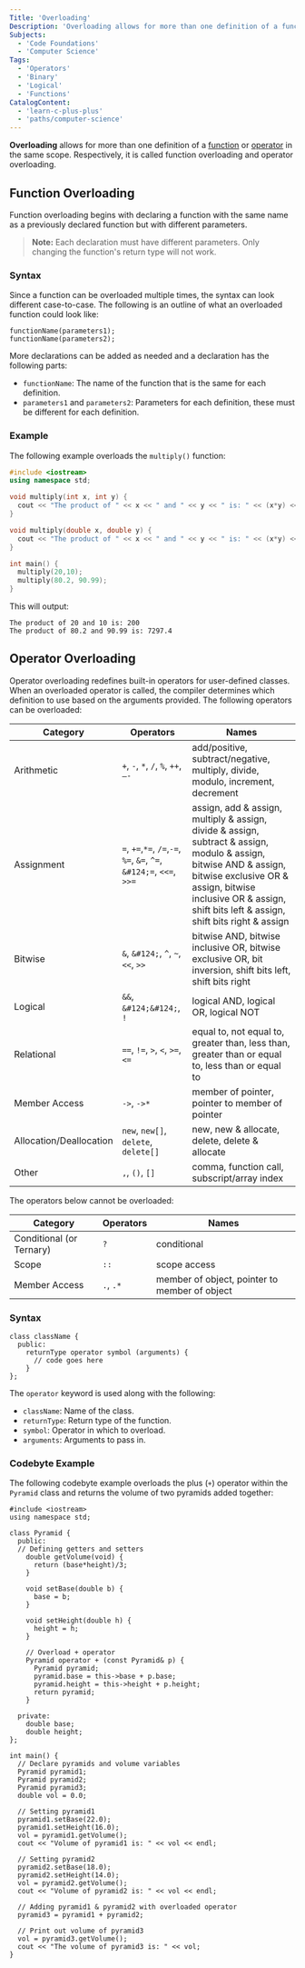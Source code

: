 ```yaml
---
Title: 'Overloading'
Description: 'Overloading allows for more than one definition of a function or operator in the same scope.'
Subjects:
  - 'Code Foundations'
  - 'Computer Science'
Tags:
  - 'Operators'
  - 'Binary'
  - 'Logical'
  - 'Functions'
CatalogContent:
  - 'learn-c-plus-plus'
  - 'paths/computer-science'
---
```


**Overloading** allows for more than one definition of a [function](https://www.codecademy.com/resources/docs/cpp/functions) or [operator](https://www.codecademy.com/resources/docs/cpp/operators) in the same scope. Respectively, it is called function overloading and operator overloading.

## Function Overloading

Function overloading begins with declaring a function with the same name as a previously declared function but with different parameters.

> **Note:** Each declaration must have different parameters. Only changing the function's return type will not work.

### Syntax

Since a function can be overloaded multiple times, the syntax can look different case-to-case. The following is an outline of what an overloaded function could look like:

```pseudo
functionName(parameters1);
functionName(parameters2);
```

More declarations can be added as needed and a declaration has the following parts:

- `functionName`: The name of the function that is the same for each definition.
- `parameters1` and `parameters2`: Parameters for each definition, these must be different for each definition.

### Example

The following example overloads the `multiply()` function:

```cpp
#include <iostream>
using namespace std;

void multiply(int x, int y) {
  cout << "The product of " << x << " and " << y << " is: " << (x*y) << endl;
}

void multiply(double x, double y) {
  cout << "The product of " << x << " and " << y << " is: " << (x*y) << endl;
}

int main() {
  multiply(20,10);
  multiply(80.2, 90.99);
}
```

This will output:

```shell
The product of 20 and 10 is: 200
The product of 80.2 and 90.99 is: 7297.4
```

## Operator Overloading

Operator overloading redefines built-in operators for user-defined classes. When an overloaded operator is called, the compiler determines which definition to use based on the arguments provided. The following operators can be overloaded:

| Category                | Operators                                                            | Names                                                                                                                                                                                                                                 |
| ----------------------- | -------------------------------------------------------------------- | ------------------------------------------------------------------------------------------------------------------------------------------------------------------------------------------------------------------------------------- |
| Arithmetic              | `+`, `-`, `*`, `/`, `%`, `++`, `—-`                                  | add/positive, subtract/negative, multiply, divide, modulo, increment, decrement                                                                                                                                                       |
| Assignment              | `=`, `+=`,`*=`, `/=`,`-=`, `%=`, `&=`, `^=`, `&#124;=`, `<<=`, `>>=` | assign, add & assign, multiply & assign, divide & assign, subtract & assign, modulo & assign, bitwise AND & assign, bitwise exclusive OR & assign, bitwise inclusive OR & assign, shift bits left & assign, shift bits right & assign |
| Bitwise                 | `&`, `&#124;`, `^`, `~`, `<<`, `>>`                                  | bitwise AND, bitwise inclusive OR, bitwise exclusive OR, bit inversion, shift bits left, shift bits right                                                                                                                             |
| Logical                 | `&&`, `&#124;&#124;`, `!`                                            | logical AND, logical OR, logical NOT                                                                                                                                                                                                  |
| Relational              | `==`, `!=`, `>`, `<`, `>=`, `<=`                                     | equal to, not equal to, greater than, less than, greater than or equal to, less than or equal to                                                                                                                                      |
| Member Access           | `->`, `->*`                                                          | member of pointer, pointer to member of pointer                                                                                                                                                                                       |
| Allocation/Deallocation | `new`, `new[]`, `delete`, `delete[]`                                 | new, new & allocate, delete, delete & allocate                                                                                                                                                                                        |
| Other                   | `,`, `()`, `[]`                                                      | comma, function call, subscript/array index                                                                                                                                                                                           |

The operators below cannot be overloaded:

| Category                 | Operators | Names                                         |
| ------------------------ | --------- | --------------------------------------------- |
| Conditional (or Ternary) | `?`       | conditional                                   |
| Scope                    | `::`      | scope access                                  |
| Member Access            | `.`, `.*` | member of object, pointer to member of object |

### Syntax

```pseudo
class className {
  public:
    returnType operator symbol (arguments) {
      // code goes here
    }
};
```

The `operator` keyword is used along with the following:

- `className`: Name of the class.
- `returnType`: Return type of the function.
- `symbol`: Operator in which to overload.
- `arguments`: Arguments to pass in.

### Codebyte Example

The following codebyte example overloads the plus (`+`) operator within the `Pyramid` class and returns the volume of two pyramids added together:

```codebyte/cpp
#include <iostream>
using namespace std;

class Pyramid {
  public:
  // Defining getters and setters
    double getVolume(void) {
      return (base*height)/3;
    }

    void setBase(double b) {
      base = b;
    }

    void setHeight(double h) {
      height = h;
    }

    // Overload + operator
    Pyramid operator + (const Pyramid& p) {
      Pyramid pyramid;
      pyramid.base = this->base + p.base;
      pyramid.height = this->height + p.height;
      return pyramid;
    }

  private:
    double base;
    double height;
};

int main() {
  // Declare pyramids and volume variables
  Pyramid pyramid1;
  Pyramid pyramid2;
  Pyramid pyramid3;
  double vol = 0.0;

  // Setting pyramid1
  pyramid1.setBase(22.0);
  pyramid1.setHeight(16.0);
  vol = pyramid1.getVolume();
  cout << "Volume of pyramid1 is: " << vol << endl;

  // Setting pyramid2
  pyramid2.setBase(18.0);
  pyramid2.setHeight(14.0);
  vol = pyramid2.getVolume();
  cout << "Volume of pyramid2 is: " << vol << endl;

  // Adding pyramid1 & pyramid2 with overloaded operator
  pyramid3 = pyramid1 + pyramid2;

  // Print out volume of pyramid3
  vol = pyramid3.getVolume();
  cout << "The volume of pyramid3 is: " << vol;
}
```
